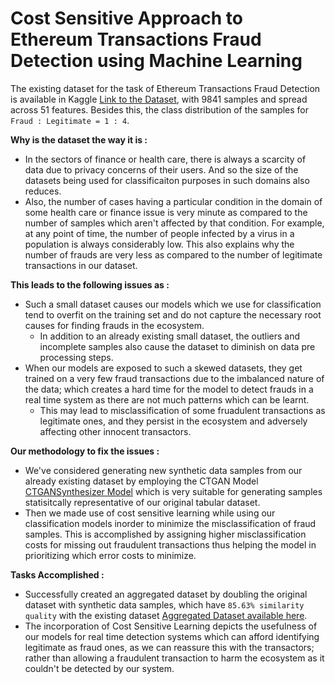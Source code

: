 # Cost Sensitive Approach to Ethereum Transactions Fraud Detection using Machine Learning
The existing dataset for the task of Ethereum Transactions Fraud Detection is available in Kaggle [Link to the Dataset](https://www.kaggle.com/datasets/vagifa/ethereum-frauddetection-dataset), with 9841 samples and spread across 51 features. Besides this, the class distribution of the samples for `Fraud : Legitimate = 1 : 4`.

**Why is the dataset the way it is :**
- In the sectors of finance or health care, there is always a scarcity of data due to privacy concerns of their users. And so the size of the datasets being used for classificaiton purposes in such domains also reduces.
- Also, the number of cases having a particular condition in the domain of some health care or finance issue is very minute as compared to the number of samples which aren't affected by that condition. For example, at any point of time, the number of people infected by a virus in a population is always considerably low. This also explains why the number of frauds are very less as compared to the number of legitimate transactions in our dataset.

**This leads to the following issues as :**
- Such a small dataset causes our models which we use for classification tend to overfit on the training set and do not capture the necessary root causes for finding frauds in the ecosystem.
  - In addition to an already existing small dataset, the outliers and incomplete samples also cause the dataset to diminish on data pre processing steps.
- When our models are exposed to such a skewed datasets, they get trained on a very few fraud transactions due to the imbalanced nature of the data; which creates a hard time for the model to detect frauds in a real time system as there are not much patterns which can be learnt.
  -  This may lead to misclassification of some fruadulent transactions as legitimate ones, and they persist in the ecosystem and adversely affecting other innocent transactors.

**Our methodology to fix the issues :**
- We've considered generating new synthetic data samples from our already existing dataset by employing the CTGAN Model [CTGANSynthesizer Model](https://docs.sdv.dev/sdv/single-table-data/modeling/synthesizers/ctgansynthesizer) which is very suitable for generating samples statisitcally representative of our original tabular dataset.
- Then we made use of cost sensitive learning while using our classification models inorder to minimize the misclassification of fraud samples. This is accomplished by assigning higher misclassification costs for missing out fraudulent transactions thus helping the model in prioritizing which error costs to minimize. 

**Tasks Accomplished :**
- Successfully created an aggregated dataset by doubling the original dataset with synthetic data samples, which have `85.63% similarity quality` with the existing dataset [Aggregated Dataset available here](https://github.com/Saket03-P/Ethereum-Transactions-Fraud-Detection/blob/main/Datasets/increased_transaction_dataset.csv).
- The incorporation of Cost Sensitive Learning depicts the usefulness of our models for real time detection systems which can afford identifying legitimate as fraud ones, as we can reassure this with the transactors; rather than allowing a fraudulent transaction to harm the ecosystem as it couldn't be detected by our system.
